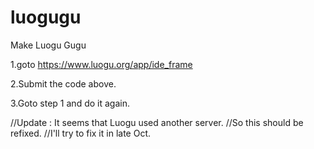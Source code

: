 # luogugu
Make Luogu Gugu


1.goto https://www.luogu.org/app/ide_frame

2.Submit the code above.

3.Goto step 1 and do it again.

//Update : It seems that Luogu used another server.
//So this should be refixed.
//I'll try to fix it in late Oct. 
